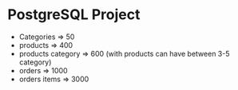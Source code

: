 # PostgreSQL Project
- Categories => 50
- products => 400
- products category => 600 (with products can have between 3-5 category)
- orders => 1000
- orders items => 3000